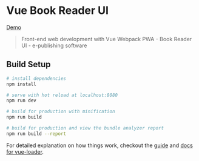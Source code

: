 # Vue Book Reader UI

[ Demo ](https://www.nenadbursac.com/pwa)
> Front-end web development with Vue Webpack PWA - Book Reader UI - e-publishing software


## Build Setup

``` bash
# install dependencies
npm install

# serve with hot reload at localhost:8080
npm run dev

# build for production with minification
npm run build

# build for production and view the bundle analyzer report
npm run build --report
```

For detailed explanation on how things work, checkout the [guide](http://vuejs-templates.github.io/webpack/) and [docs for vue-loader](http://vuejs.github.io/vue-loader).
